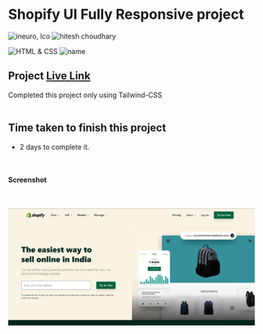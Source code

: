 # Shopify UI Fully Responsive project

![ineuro, lco](https://img.shields.io/badge/iNeuron-LCO-green)
![hitesh choudhary](https://img.shields.io/badge/Hitesh--Choudhary-Full--stack--JS--bootcamp-red)

![HTML & CSS](https://img.shields.io/badge/HTML-CSS-orange) ![name](https://img.shields.io/badge/Vivek_Maurya-Maurya)


## Project  [Live Link](https://vivek-shopify.netlify.app/)

Completed this project only using Tailwind-CSS
 <br>
 <br>


## Time taken to finish this project

-   2 days to complete it.

<br>

#### Screenshot
<br>

![Desktop](./Screenshot.png)